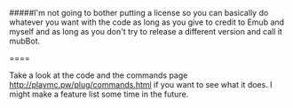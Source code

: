 #####I'm not going to bother putting a license so you can basically do whatever you want with the code as long as you give to credit to Emub and myself and as long as you don't try  to release a different version and call it mubBot.

====

Take a look at the code and the commands page http://playmc.pw/plug/commands.html if you want to see what it does. I might make a feature list some time in the future.
